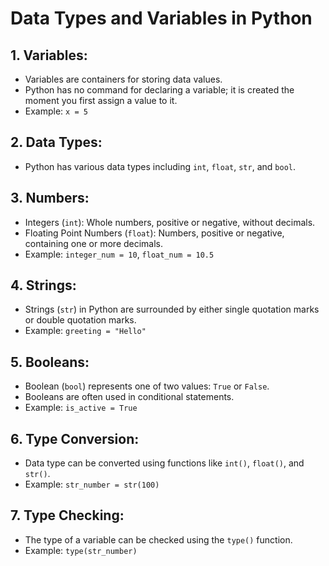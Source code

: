 # Data Types and Variables in Python

## **1. Variables:**

- Variables are containers for storing data values.
- Python has no command for declaring a variable; it is created the moment you first assign a value to it.
- Example: `x = 5`

## **2. Data Types:**

- Python has various data types including `int`, `float`, `str`, and `bool`.

## **3. Numbers:**

- Integers (`int`): Whole numbers, positive or negative, without decimals.
- Floating Point Numbers (`float`): Numbers, positive or negative, containing one or more decimals.
- Example: `integer_num = 10`, `float_num = 10.5`

## **4. Strings:**

- Strings (`str`) in Python are surrounded by either single quotation marks or double quotation marks.
- Example: `greeting = "Hello"`

## **5. Booleans:**

- Boolean (`bool`) represents one of two values: `True` or `False`.
- Booleans are often used in conditional statements.
- Example: `is_active = True`

## **6. Type Conversion:**

- Data type can be converted using functions like `int()`, `float()`, and `str()`.
- Example: `str_number = str(100)`

## **7. Type Checking:**

- The type of a variable can be checked using the `type()` function.
- Example: `type(str_number)`
